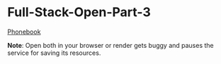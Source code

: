 # Full-Stack-Open-Part-3

[Phonebook](https://phonebook-backend-wzff.onrender.com/)

**Note**: Open both in your browser or render gets buggy and pauses the service for saving its resources.
